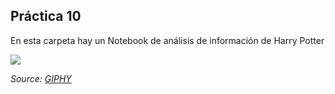 ## Práctica 10
En esta carpeta hay un Notebook de análisis de información de Harry Potter

![](https://i.giphy.com/media/v1.Y2lkPTc5MGI3NjExN2ZpNHkzcWhhcXloM2YydG82MnB5ZDdlOTZqY3BycXN3anJicGp1cyZlcD12MV9pbnRlcm5hbF9naWZfYnlfaWQmY3Q9Zw/2gGEWrIGVioP6/giphy.gif)

*Source: [GIPHY](https://i.giphy.com/media/v1.Y2lkPTc5MGI3NjExN2ZpNHkzcWhhcXloM2YydG82MnB5ZDdlOTZqY3BycXN3anJicGp1cyZlcD12MV9pbnRlcm5hbF9naWZfYnlfaWQmY3Q9Zw/2gGEWrIGVioP6/giphy.gif)*

